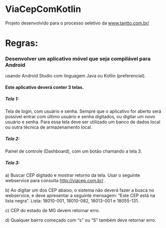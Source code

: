 # ViaCepComKotlin
Projeto desenvolvido para o processo seletivo da www.tantto.com.br/

# Regras:

### Desenvolver um aplicativo móvel que seja compilável para Android
usando Android Studio com linguagem Java ou Kotlin (preferencial).

#### Este aplicativo deverá conter 3 telas.

##### Tela 1:

Tela de login, com usuário e senha. Sempre que o aplicativo for
aberto será possível entrar com último usuário e senha digitados, ou
digitar um novo usuário e senha. Para essa tela deve ser utilizado um
banco de dados local ou outra técnica de armazenamento local.

##### Tela 2: 

Painel de controle (Dashboard), com um botão chamando a tela 3.

##### Tela 3:

a) Buscar CEP digitado e mostrar retorno da tela. Usar o seguinte
webservice para consulta http://viacep.com.br/ .

b) Ao digitar um dos CEP abaixo, o sistema não deverá fazer a busca no
webservice, e deve apresentar a seguinte mensagem:
“Este CEP está na lista negra”.
Lista: 18010-001, 18010-082, 18013-001 e 18055-131.

c) CEP do estado de MG devem retornar erro.

d) Qualquer bairro começado com “s” ou “S” também deve retornar erro.
